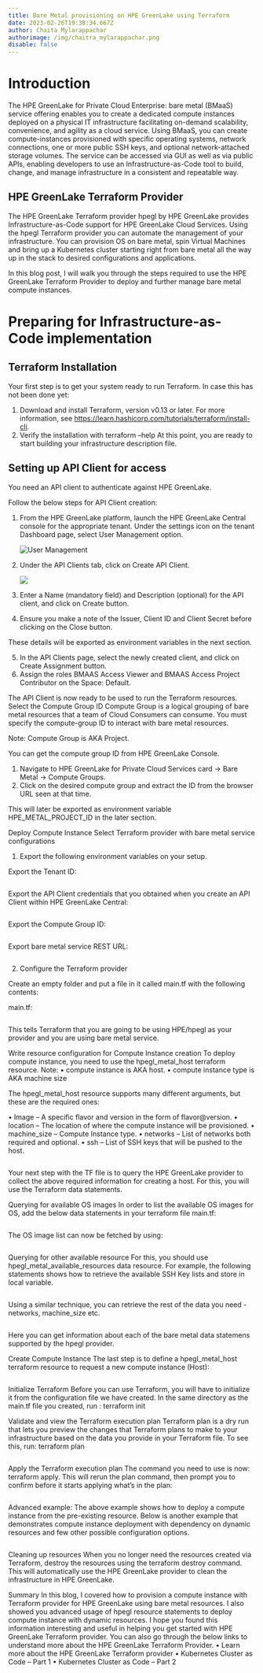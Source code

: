 ```yaml
---
title: Bare Metal provisioning on HPE GreenLake using Terraform
date: 2023-02-26T19:38:34.667Z
author: Chaita Mylarappachar
authorimage: /img/chaitra_mylarappachar.png
disable: false
---
```

# Introduction


The HPE GreenLake for Private Cloud Enterprise: bare metal (BMaaS) service offering enables you to create a dedicated compute instances deployed on a physical IT infrastructure facilitating on-demand scalability, convenience, and agility as a cloud service. 
Using BMaaS, you can create compute-instances provisioned with specific operating systems, network connections, one or more public SSH keys, and optional network-attached storage volumes.
The service can be accessed via GUI as well as via public APIs, enabling developers to use an Infrastructure-as-Code tool to build, change, and manage infrastructure in a consistent and repeatable way.

## HPE GreenLake Terraform Provider


The HPE GreenLake Terraform provider hpegl by HPE GreenLake provides Infrastructure-as-Code support for HPE GreenLake Cloud Services.
Using the hpegl Terraform provider you can automate the management of your infrastructure. You can provision OS on bare metal, spin Virtual Machines and bring up a Kubernetes cluster starting 
right from bare metal all the way up in the stack to desired configurations and applications.

In this blog post, I will walk you through the steps required to use the HPE GreenLake Terraform Provider to deploy and further manage bare metal compute instances.

# Preparing for Infrastructure-as-Code implementation

## Terraform Installation

Your first step is to get your system ready to run Terraform. In case this has not been done yet:

1. Download and install Terraform, version v0.13 or later.
   For more information, see https://learn.hashicorp.com/tutorials/terraform/install-cli. 
2. Verify the installation with terraform –help
   At this point, you are ready to start building your infrastructure description file. 

## Setting up API Client for access

You need an API client to authenticate against HPE GreenLake.

Follow the below steps for API Client creation:

1. From the HPE GreenLake platform, launch the HPE GreenLake Central console for the appropriate tenant. Under the settings icon on the tenant Dashboard page, select User Management option.

   ![User Management](/img/apiclient1.png "User Management")
2. Under the API Clients tab, click on Create API Client.

   ![](/img/apiclient2.png)
3. Enter a Name (mandatory field) and Description (optional) for the API client, and click on Create button.
4. Ensure you make a note of the Issuer, Client ID and Client Secret before clicking on the Close button.

These details will be exported as environment variables in the next section.

5. In the API Clients page, select the newly created client, and click on Create Assignment button.
6. Assign the roles BMAAS Access Viewer and BMAAS Access Project Contributor on the Space: Default.

The API Client is now ready to be used to run the Terraform resources.
Select the Compute Group ID
Compute Group is a logical grouping of bare metal resources that a team of Cloud Consumers can consume. You must specify the compute-group ID to interact with bare metal resources.

Note: Compute Group is AKA Project.

You can get the compute group ID from HPE GreenLake Console.

1. Navigate to HPE GreenLake for Private Cloud Services card -> Bare Metal -> Compute Groups.
2. Click on the desired compute group and extract the ID from the browser URL seen at that time.

This will later be exported as environment variable HPE_METAL_PROJECT_ID in the later section.

Deploy Compute Instance 
Select Terraform provider with bare metal service configurations

1. Export the following environment variables on your setup.

Export the Tenant ID:

```bash

```

Export the API Client credentials that you obtained when you create an API Client within HPE GreenLake Central:

```bash

```

Export the Compute Group ID:

```bash

```

Export bare metal service REST URL:

```bash

```

2. Configure the Terraform provider

Create an empty folder and put a file in it called main.tf with the following contents:

main.tf:

```hcl

```

This tells Terraform that you are going to be using HPE/hpegl as your provider and you are using bare metal service.

Write resource configuration for Compute Instance creation
To deploy compute instance, you need to use the hpegl_metal_host terraform resource.
Note:
•	compute instance is AKA host.
•	compute instance type is AKA machine size

The hpegl_metal_host resource supports many different arguments, but these are the required ones:

•	Image – A specific flavor and version in the form of flavor@version.
•	location – The location of where the compute instance will be provisioned.
•	machine_size – Compute Instance type.
•	networks – List of networks both required and optional.
•	ssh – List of SSH keys that will be pushed to the host.

```

```

Your next step with the TF file is to query the HPE GreenLake provider to collect the above required information for creating a host. 
For this, you will use the Terraform data statements.  

Querying for available OS images
In order to list the available OS images for OS, add the below data statements in your terraform file main.tf:

```hcl

```

The OS image list can now be fetched by using:

```hcl

```

Querying for other available resource
For this, you should use hpegl_metal_available_resources data resource. 
For example, the following statements shows how to retrieve the available SSH Key lists and store in local variable.

```hcl

```

Using a similar technique, you can retrieve the rest of the data you need - networks, machine_size etc.

```hcl

```

Here you can get information about each of the bare metal data statemens supported by the hpegl provider.

Create Compute Instance
The last step is to define a hpegl_metal_host terraform resource to request a new compute instance (Host):

```hcl

```

Initialize Terraform 
Before you can use Terraform, you will have to initialize it from the configuration file we have created. In the same directory as the main.tf file you created, run : terraform init

Validate and view the Terraform execution plan
Terraform plan is a dry run that lets you preview the changes that Terraform plans to make to your infrastructure based on the data you provide in your Terraform file. To see this, run: terraform plan

```

```

Apply the Terraform execution plan 
The command you need to use is now: terraform apply. This will rerun the plan command, then prompt you to confirm before it starts applying what’s in the plan:

```

```

Advanced example: 
The above example shows how to deploy a compute instance from the pre-existing resource. Below is another example that demonstrates compute instance deployment
with dependency on dynamic resources and few other possible configuration options.

```hcl

```

Cleaning up resources
When you no longer need the resources created via Terraform, destroy the resources using the terraform destroy command. 
This will automatically use the HPE GreenLake provider to clean the infrastructure in HPE GreenLake.

Summary
In this blog, I covered how to provision a compute instance with Terraform provider for HPE GreenLake using bare metal resources. I also showed you advanced usage of hpegl resource statements to deploy compute instance with dynamic resources. 
I hope you found this information interesting and useful in helping you get started with HPE GreenLake Terraform provider. You can also go through the below links to understand more about the HPE GreenLake Terraform Provider.
•	Learn more about the HPE GreenLake Terraform provider
•	Kubernetes Cluster as Code – Part 1
•	Kubernetes Cluster as Code – Part 2